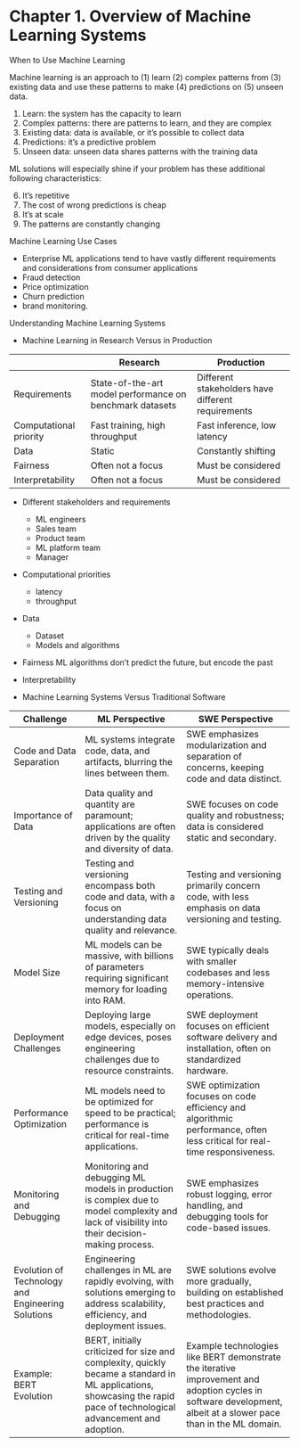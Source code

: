 # Chapter 1. Overview of Machine Learning Systems

When to Use Machine Learning

Machine learning is an approach to (1) learn (2) complex patterns from (3) existing data and use these patterns to make (4) predictions on (5) unseen data.

 1. Learn: the system has the capacity to learn
 2. Complex patterns: there are patterns to learn, and they are complex
 3. Existing data: data is available, or it’s possible to collect data
 4. Predictions: it’s a predictive problem
 5. Unseen data: unseen data shares patterns with the training data

ML solutions will especially shine if your problem has these additional following characteristics:

 6. It’s repetitive
 7. The cost of wrong predictions is cheap
 8. It’s at scale
 9. The patterns are constantly changing

Machine Learning Use Cases

- Enterprise ML applications tend to have vastly different requirements and considerations from consumer applications
- Fraud detection
- Price optimization
- Churn prediction
- brand monitoring.

Understanding Machine Learning Systems

- Machine Learning in Research Versus in Production

|              | Research                                                | Production                                            |
|--------------|---------------------------------------------------------|-------------------------------------------------------|
| Requirements | State-of-the-art model performance on benchmark datasets | Different stakeholders have different requirements   |
| Computational priority | Fast training, high throughput                  | Fast inference, low latency                           |
| Data         | Static                                                  | Constantly shifting                                    |
| Fairness     | Often not a focus                                      | Must be considered                                    |
| Interpretability | Often not a focus                                  | Must be considered                                    |

- Different stakeholders and requirements

  - ML engineers
  - Sales team
  - Product team
  - ML platform team
  - Manager

- Computational priorities

  - latency
  - throughput

- Data

  - Dataset
  - Models and algorithms

- Fairness
    ML algorithms don’t predict the future, but encode the past

- Interpretability

- Machine Learning Systems Versus Traditional Software

| Challenge                                          | ML Perspective                                                                                                                                                                                                                                                                                              | SWE Perspective                                                                                                                                                                                                                                                             |
|----------------------------------------------------|------------------------------------------------------------------------------------------------------------------------------------------------------------------------------------------------------------------------------------------------------------------------------------------------------------|----------------------------------------------------------------------------------------------------------------------------------------------------------------------------------------------------------------------------------------------------------------------------|
| Code and Data Separation                          | ML systems integrate code, data, and artifacts, blurring the lines between them.                                                                                                                                                                                                                         | SWE emphasizes modularization and separation of concerns, keeping code and data distinct.                                                                                                                                                                                  |
| Importance of Data                                 | Data quality and quantity are paramount; applications are often driven by the quality and diversity of data.                                                                                                                                                                                            | SWE focuses on code quality and robustness; data is considered static and secondary.                                                                                                                                                                                        |
| Testing and Versioning                            | Testing and versioning encompass both code and data, with a focus on understanding data quality and relevance.                                                                                                                                                                                            | Testing and versioning primarily concern code, with less emphasis on data versioning and testing.                                                                                                                                                                          |
| Model Size                                         | ML models can be massive, with billions of parameters requiring significant memory for loading into RAM.                                                                                                                                                                                                   | SWE typically deals with smaller codebases and less memory-intensive operations.                                                                                                                                                                                            |
| Deployment Challenges                              | Deploying large models, especially on edge devices, poses engineering challenges due to resource constraints.                                                                                                                                                                                             | SWE deployment focuses on efficient software delivery and installation, often on standardized hardware.                                                                                                                                                                   |
| Performance Optimization                          | ML models need to be optimized for speed to be practical; performance is critical for real-time applications.                                                                                                                                                                                            | SWE optimization focuses on code efficiency and algorithmic performance, often less critical for real-time responsiveness.                                                                                                                                              |
| Monitoring and Debugging                          | Monitoring and debugging ML models in production is complex due to model complexity and lack of visibility into their decision-making process.                                                                                                                                                           | SWE emphasizes robust logging, error handling, and debugging tools for code-based issues.                                                                                                                                                                                 |
| Evolution of Technology and Engineering Solutions | Engineering challenges in ML are rapidly evolving, with solutions emerging to address scalability, efficiency, and deployment issues.                                                                                                                                                                    | SWE solutions evolve more gradually, building on established best practices and methodologies.                                                                                                                                                                             |
| Example: BERT Evolution                          | BERT, initially criticized for size and complexity, quickly became a standard in ML applications, showcasing the rapid pace of technological advancement and adoption.                                                                                                                                 | Example technologies like BERT demonstrate the iterative improvement and adoption cycles in software development, albeit at a slower pace than in the ML domain.                                                                                                        |
